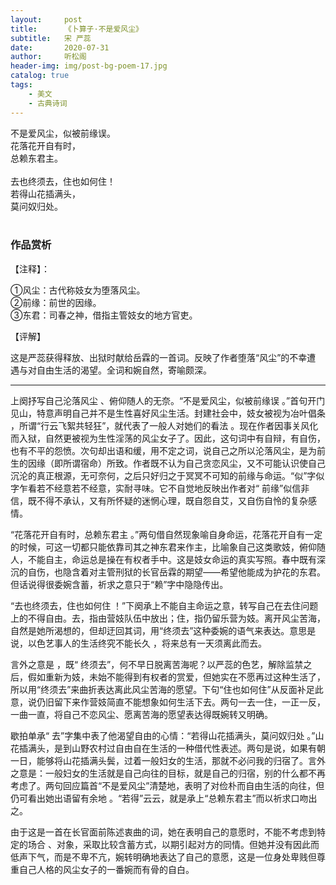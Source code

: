 ```yaml
---
layout:     post
title:      《卜算子·不是爱风尘》
subtitle:   宋 严蕊
date:       2020-07-31
author:     听松阁
header-img: img/post-bg-poem-17.jpg
catalog: true
tags:
    - 美文
    - 古典诗词
---
```


不是爱风尘，似被前缘误。<br>
花落花开自有时，<br>
总赖东君主。<br>
<br>
去也终须去，住也如何住！<br>
若得山花插满头，<br>
莫问奴归处。<br>
<br>

### 作品赏析

【注释】：

①风尘：古代称妓女为堕落风尘。<br>
②前缘：前世的因缘。<br>
③东君：司春之神，借指主管妓女的地方官吏。<br>

【评解】

这是严蕊获得释放、出狱时献给岳霖的一首词。反映了作者堕落“风尘”的不幸遭
遇与对自由生活的渴望。全词和婉自然，寄喻颇深。

---------------------
上阕抒写自己沦落风尘 、俯仰随人的无奈。“不是爱风尘，似被前缘误 。”首句开门见山，特意声明自己并不是生性喜好风尘生活。封建社会中，妓女被视为冶叶倡条 ，所谓“行云飞絮共轻狂”，就代表了一般人对她们的看法 。现在作者因事关风化而入狱，自然更被视为生性淫荡的风尘女子了。因此，这句词中有自辩，有自伤，也有不平的怨愤。次句却出语和缓，用不定之词，说自己之所以沦落风尘，是为前生的因缘（即所谓宿命）所致。作者既不认为自己贪恋风尘，又不可能认识使自己沉沦的真正根源，无可奈何，之后只好归之于冥冥不可知的前缘与命运。“似”字似字乍看若不经意若不经意，实耐寻味。它不自觉地反映出作者对“ 前缘”似信非信，既不得不承认，又有所怀疑的迷惘心理，既自怨自艾，又自伤自怜的复杂感情。

“花落花开自有时，总赖东君主 。”两句借自然现象喻自身命运，花落花开自有一定的时候，可这一切都只能依靠司其之神东君来作主，比喻象自己这类歌妓，俯仰随人，不能自主，命运总是操在有权者手中。这是妓女命运的真实写照。春中既有深沉的自伤，也隐含着对主管刑狱的长官岳霖的期望——希望他能成为护花的东君。但话说得很委婉含蓄，祈求之意只于“赖”字中隐隐传出。

“去也终须去，住也如何住 ！”下阕承上不能自主命运之意，转写自己在去住问题上的不得自由。去，指由营妓队伍中放出；住，指仍留乐营为妓。离开风尘苦海，自然是她所渴想的，但却迂回其词，用“终须去”这种委婉的语气来表达。意思是说，以色艺事人的生活终究不能长久 ，将来总有一天须离此而去。

言外之意是 ，既“ 终须去”，何不早日脱离苦海呢？以严蕊的色艺，解除监禁之后，假如重新为妓，未始不能得到有权者的赏爱，但她实在不愿再过这种生活了，所以用“终须去”来曲折表达离此风尘苦海的愿望。下句“住也如何住”从反面补足此意，说仍旧留下来作营妓简直不能想象如何生活下去。两句一去一住，一正一反，一曲一直，将自己不恋风尘、愿离苦海的愿望表达得既婉转又明确。

歇拍单承“ 去”字集中表了他渴望自由的心情：“若得山花插满头，莫问奴归处 。”山花插满头，是到山野农村过自由自在生活的一种借代性表述。两句是说，如果有朝一日，能够将山花插满头鬓，过着一般妇女的生活，那就不必问我的归宿了。言外之意是：一般妇女的生活就是自己向往的目标，就是自己的归宿，别的什么都不再考虑了。两句回应篇首“不是爱风尘”清楚地，表明了对俭朴而自由生活的向往，但仍可看出她出语留有余地 。“若得”云云，就是承上“总赖东君主”而以祈求口吻出之。

由于这是一首在长官面前陈述衷曲的词，她在表明自己的意愿时，不能不考虑到特定的场合 、对象，采取比较含蓄方式，以期引起对方的同情。但她并没有因此而低声下气，而是不卑不亢，婉转明确地表达了自己的意愿，这是一位身处卑贱但尊重自己人格的风尘女子的一番婉而有骨的自白。
